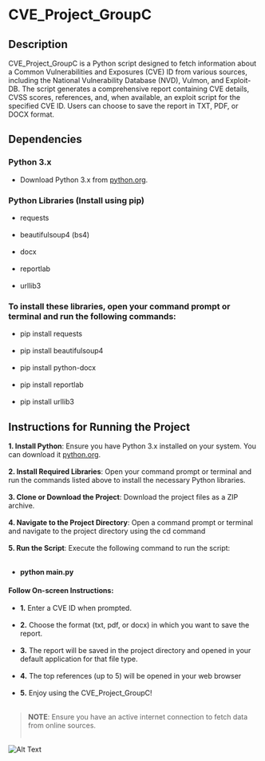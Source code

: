 # CVE_Project_GroupC

## **Description**
CVE_Project_GroupC is a Python script designed to fetch information about a Common Vulnerabilities and Exposures (CVE) ID from various sources, including the National Vulnerability Database (NVD), Vulmon, and Exploit-DB. The script generates a comprehensive report containing CVE details, CVSS scores, references, and, when available, an exploit script for the specified CVE ID. Users can choose to save the report in TXT, PDF, or DOCX format.
## **Dependencies**
### **Python 3.x**
  - Download Python 3.x from [python.org](https://www.python.org/downloads/).

### **Python Libraries (Install using pip)**
  - requests
<br><br>
  - beautifulsoup4 (bs4)
<br><br>
  - docx
<br><br>
  - reportlab
<br><br>
  - urllib3

### **To install these libraries, open your command prompt or terminal and run the following commands:**

- pip install requests
<br><br>
- pip install beautifulsoup4
<br><br>
- pip install python-docx
<br><br>
- pip install reportlab
<br><br>
- pip install urllib3

## **Instructions for Running the Project**
**1. Install Python**: Ensure you have Python 3.x installed on your system. You can download it [python.org](https://www.python.org/downloads/).
<br><br>
**2. Install Required Libraries**: Open your command prompt or terminal and run the commands listed above to install the necessary Python libraries.
<br><br>
**3. Clone or Download the Project**: Download the project files as a ZIP archive.
<br><br>
**4. Navigate to the Project Directory**: Open a command prompt or terminal and navigate to the project directory using the cd command
<br><br>
**5. Run the Script**: Execute the following command to run the script:
<br><br>
- **python main.py**

#### **Follow On-screen Instructions:**

- **1.** Enter a CVE ID when prompted.
<br><br>
- **2.** Choose the format (txt, pdf, or docx) in which you want to save the report.
<br><br>
- **3.** The report will be saved in the project directory and opened in your default application for that file type.
<br><br>
- **4.** The top references (up to 5) will be opened in your web browser
<br><br>
- **5.** Enjoy using the CVE_Project_GroupC!
<br><br>
> **NOTE**: Ensure you have an active internet connection to fetch data from online sources.
<br><br>

![Alt Text](https://www.cleanpng.com/png-emoticon-smiley-emoji-computer-icons-clip-art-stud-562675)
